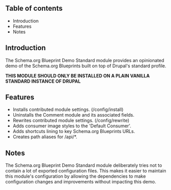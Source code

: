 Table of contents
-----------------

* Introduction
* Features
* Notes


Introduction
------------

The Schema.org Blueprint Demo Standard module provides an opinionated demo of 
the Schema.org Blueprints built on top of Drupal's standard profile.

**THIS MODULE SHOULD ONLY BE INSTALLED ON A PLAIN VANILLA STANDARD
INSTANCE OF DRUPAL**


Features
--------

- Installs contributed module settings. (/config/install)
- Uninstalls the Comment module and its associated fields.
- Rewrites contributed module settings. (/config/rewrite)
- Adds consumer image styles to the 'Default Consumer'.
- Adds shortcuts lining to key Schema.org Blueprints URLs.
- Creates path aliases for /api/*.


Notes
-----

The Schema.org Blueprint Demo Standard module deliberately tries not to contain
a lot of exported configuration files. This makes it easier to maintain this 
module's configuration by allowing the dependencies to make configuration 
changes and improvements without impacting this demo.
